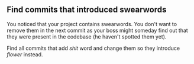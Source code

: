 ## Find commits that introduced swearwords
You noticed that your project contains swearwords. You don't want to remove them in the next commit as your boss might
someday find out that they were present in the codebase (he haven't spotted them yet).

Find all commits that add *shit* word and change them so they introduce *flower* instead.
